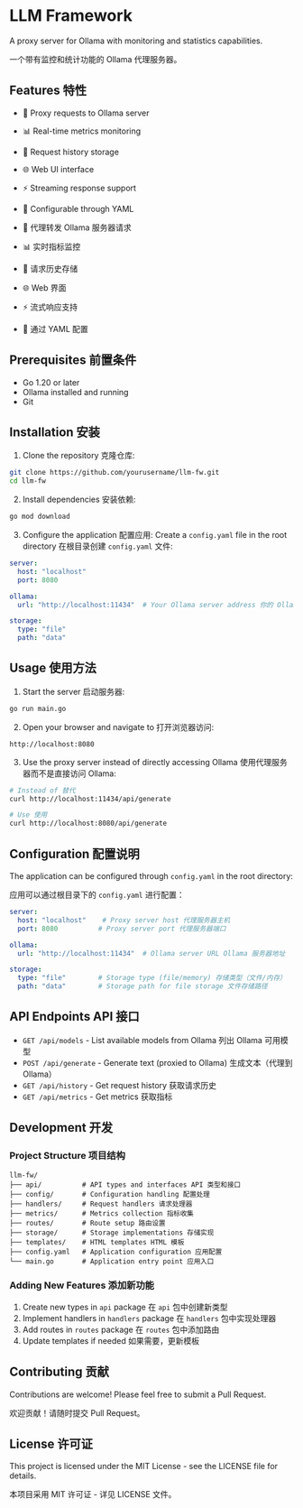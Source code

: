 # LLM Framework

A proxy server for Ollama with monitoring and statistics capabilities.

一个带有监控和统计功能的 Ollama 代理服务器。

## Features 特性

- 🔄 Proxy requests to Ollama server
- 📊 Real-time metrics monitoring
- 💾 Request history storage
- 🌐 Web UI interface
- ⚡ Streaming response support
- 📝 Configurable through YAML

- 🔄 代理转发 Ollama 服务器请求
- 📊 实时指标监控
- 💾 请求历史存储
- 🌐 Web 界面
- ⚡ 流式响应支持
- 📝 通过 YAML 配置

## Prerequisites 前置条件

- Go 1.20 or later
- Ollama installed and running
- Git

## Installation 安装

1. Clone the repository 克隆仓库:
```bash
git clone https://github.com/yourusername/llm-fw.git
cd llm-fw
```

2. Install dependencies 安装依赖:
```bash
go mod download
```

3. Configure the application 配置应用:
Create a `config.yaml` file in the root directory 在根目录创建 `config.yaml` 文件:
```yaml
server:
  host: "localhost"
  port: 8080

ollama:
  url: "http://localhost:11434"  # Your Ollama server address 你的 Ollama 服务器地址

storage:
  type: "file"
  path: "data"
```

## Usage 使用方法

1. Start the server 启动服务器:
```bash
go run main.go
```

2. Open your browser and navigate to 打开浏览器访问:
```
http://localhost:8080
```

3. Use the proxy server instead of directly accessing Ollama 使用代理服务器而不是直接访问 Ollama:
```bash
# Instead of 替代
curl http://localhost:11434/api/generate

# Use 使用
curl http://localhost:8080/api/generate
```

## Configuration 配置说明

The application can be configured through `config.yaml` in the root directory:

应用可以通过根目录下的 `config.yaml` 进行配置：

```yaml
server:
  host: "localhost"    # Proxy server host 代理服务器主机
  port: 8080          # Proxy server port 代理服务器端口

ollama:
  url: "http://localhost:11434"  # Ollama server URL Ollama 服务器地址

storage:
  type: "file"        # Storage type (file/memory) 存储类型（文件/内存）
  path: "data"        # Storage path for file storage 文件存储路径
```

## API Endpoints API 接口

- `GET /api/models` - List available models from Ollama 列出 Ollama 可用模型
- `POST /api/generate` - Generate text (proxied to Ollama) 生成文本（代理到 Ollama）
- `GET /api/history` - Get request history 获取请求历史
- `GET /api/metrics` - Get metrics 获取指标

## Development 开发

### Project Structure 项目结构

```
llm-fw/
├── api/          # API types and interfaces API 类型和接口
├── config/       # Configuration handling 配置处理
├── handlers/     # Request handlers 请求处理器
├── metrics/      # Metrics collection 指标收集
├── routes/       # Route setup 路由设置
├── storage/      # Storage implementations 存储实现
├── templates/    # HTML templates HTML 模板
├── config.yaml   # Application configuration 应用配置
└── main.go       # Application entry point 应用入口
```

### Adding New Features 添加新功能

1. Create new types in `api` package 在 `api` 包中创建新类型
2. Implement handlers in `handlers` package 在 `handlers` 包中实现处理器
3. Add routes in `routes` package 在 `routes` 包中添加路由
4. Update templates if needed 如果需要，更新模板

## Contributing 贡献

Contributions are welcome! Please feel free to submit a Pull Request.

欢迎贡献！请随时提交 Pull Request。

## License 许可证

This project is licensed under the MIT License - see the LICENSE file for details.

本项目采用 MIT 许可证 - 详见 LICENSE 文件。 
